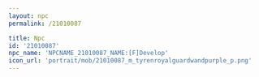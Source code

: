 ```yaml
---
layout: npc
permalink: /21010087

title: Npc
id: '21010087'
npc_name: 'NPCNAME_21010087_NAME:[F]Develop'
icon_url: 'portrait/mob/21010087_m_tyrenroyalguardwandpurple_p.png'
---
```

